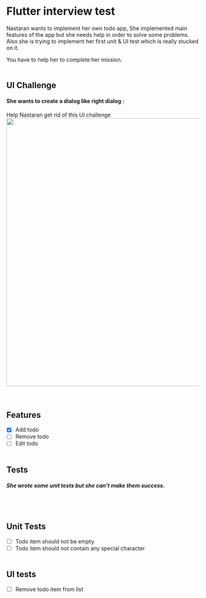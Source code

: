 # Flutter interview test

Nastaran wants to implement her own todo app, She implemented main features of the app but she needs help in order to solve some problems. Also she is trying to implement her first unit & UI test which is really stucked on it.

You have to help her to complete her mission.
<br><br>
## UI Challenge
#### She wants to create a dialog like right dialog  :
Help Nastaran get rid of this UI challenge
<img src="https://github.com/novaday-co/flutter-interview-test/blob/main/images/readme.jpg?raw=true" width="700" /><br>
<br><br>
## Features
- [x] Add todo
- [ ] Remove todo
- [ ] Edit todo
<br><br>
## Tests
##### She wrote some unit tests but she can't make them success.
<br><br>
## Unit Tests
- [ ] Todo item should not be empty
- [ ] Todo item should not contain any special character
<br><br>
## UI tests
- [ ] Remove todo item from list
